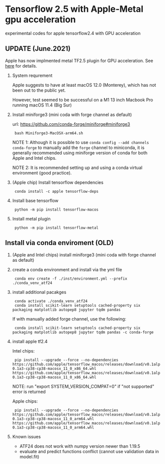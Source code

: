 # Tensorflow 2.5 with Apple-Metal gpu acceleration

experimental codes for apple tensorflow2.4 with GPU acceleration

## UPDATE (June.2021)

Apple has now implmented metal TF2.5 plugin for GPU acceleration. See [here](https://developer.apple.com/metal/tensorflow-plugin/) for details.

1. System requrement

    Apple suggests to have at least macOS 12.0 (Monterey), which has not been out to the public yet.

    However, test seemed to be successful on a M1 13 inch Macbook Pro running macOS 11.4 (Big Sur)

2. Install miniforge3 (mini coda with forge channel as default)

   url: <https://github.com/conda-forge/miniforge#miniforge3>

        bash Miniforge3-MacOSX-arm64.sh

   NOTE 1: Although it is possible to use `conda config --add channels conda-forge`  to manually add the `forge` channel to miniconda, it is generally recommended using miniforge version of conda for both Apple and Intel chips.

   NOTE 2: It is recommended setting up and using a conda virtual environment (good practice).

3. (Apple chip) Install tensorflow dependencies

        conda install -c apple tensorflow-deps

4. Install base tensorflow

        python -m pip install tensorflow-macos

5. Install metal plugin

        python -m pip install tensorflow-metal

## Install via conda enviroment (OLD)

1. (Apple and Intel chips) install miniforge3 (mini coda with forge channel as default)

2. create a conda environment and install via the yml file

        conda env create -f ./inst/environment.yml --prefix ./conda_venv_atf24

3. install additional pacakges

        conda activate ./conda_venv_atf24
        conda install scikit-learn setuptools cached-property six packaging matplotlib autopep8 jupyter tqdm pandas

   If with manually added forge channel, use the following:

        conda install scikit-learn setuptools cached-property six packaging matplotlib autopep8 jupyter tqdm pandas -c conda-forge

4. install apple tf2.4

    Intel chips:

        pip install --upgrade --force --no-dependencies https://github.com/apple/tensorflow_macos/releases/download/v0.1alpha3/tensorflow_macos-0.1a3-cp38-cp38-macosx_11_0_x86_64.whl https://github.com/apple/tensorflow_macos/releases/download/v0.1alpha3/tensorflow_addons_macos-0.1a3-cp38-cp38-macosx_11_0_x86_64.whl 

    NOTE: run "export SYSTEM_VERSION_COMPAT=0" if "not supported" error is returned

    Apple chips:

        pip install --upgrade --force --no-dependencies https://github.com/apple/tensorflow_macos/releases/download/v0.1alpha3/tensorflow_macos-0.1a3-cp38-cp38-macosx_11_0_arm64.whl https://github.com/apple/tensorflow_macos/releases/download/v0.1alpha3/tensorflow_addons_macos-0.1a3-cp38-cp38-macosx_11_0_arm64.whl

5. Known issues

    - ATF24 does not work with numpy version newer than 1.19.5
    - evaluate and predict functions conflict (cannot use validation data in model.fit)

